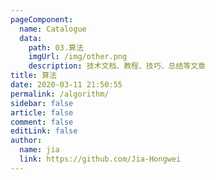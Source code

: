 ```yaml
---
pageComponent:
  name: Catalogue
  data:
    path: 03.算法
    imgUrl: /img/other.png
    description: 技术文档、教程、技巧、总结等文章
title: 算法
date: 2020-03-11 21:50:55
permalink: /algorithm/
sidebar: false
article: false
comment: false
editLink: false
author:
  name: jia
  link: https://github.com/Jia-Hongwei
---
```

